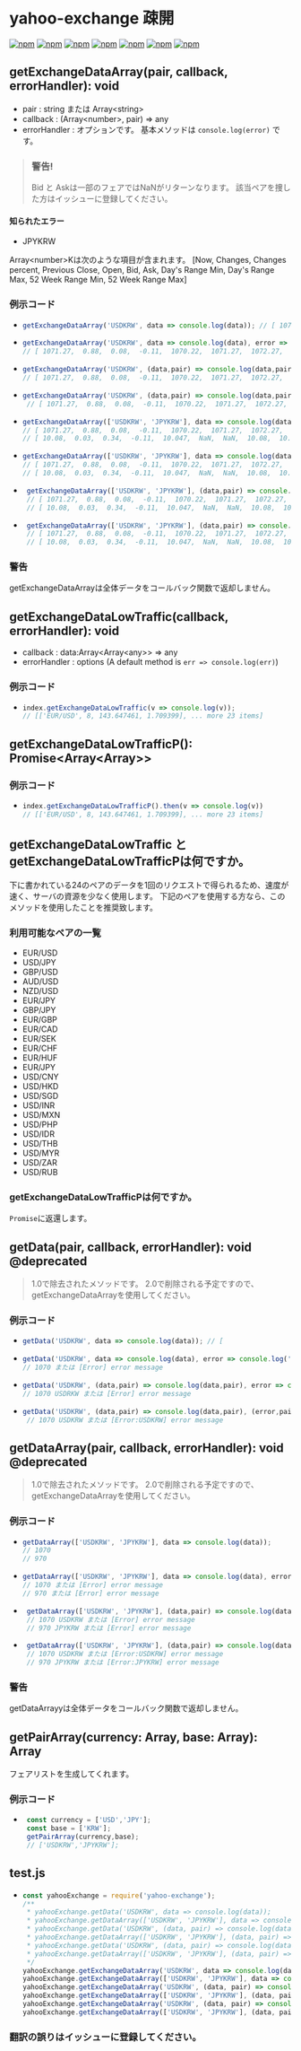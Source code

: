 # yahoo-exchange 疎開

[![npm](https://img.shields.io/npm/v/yahoo-exchange.svg?style=flat-square)](https://www.npmjs.com/package/yahoo-exchange)
[![npm](https://img.shields.io/npm/dt/yahoo-exchange.svg?style=flat-square)](https://www.npmjs.com/package/yahoo-exchange)
[![npm](https://img.shields.io/npm/l/yahoo-exchange.svg?registry_uri=https%3A%2F%2Fregistry.npmjs.com&style=flat-square)](https://opensource.org/licenses/MIT)
[![npm](https://img.shields.io/badge/InternetExplorer-Not%20Support-red.svg?style=flat-square)](https://kangax.github.io/compat-table/es6/)
[![npm](https://img.shields.io/badge/Readme-English%20Version-lightgray.svg?style=flat-square)](https://github.com/Shin-JaeHeon/yahoo-exchange/blob/master/README.md)
[![npm](https://img.shields.io/badge/Readme-한국어%20버전-blue.svg?style=flat-square)](https://github.com/Shin-JaeHeon/yahoo-exchange/blob/master/README-KR.md)
[![npm](https://img.shields.io/badge/Readme-日本語%20バージョン-orange.svg?style=flat-square)](https://github.com/Shin-JaeHeon/yahoo-exchange/blob/master/README-JP.md)

## getExchangeDataArray(pair, callback, errorHandler): void
* pair : string または Array\<string\>
* callback : (Array\<number\>, pair) => any
* errorHandler : オプションです。 基本メソッドは ```console.log(error)``` です。 
> ### 警告!
>Bid と Askは一部のフェアではNaNがリターンなります。 該当ペアを捜した方はイッシューに登録してください。
#### 知られたエラー
* JPYKRW 

Array\<number\>Kは次のような項目が含まれます。 [Now, Changes, Changes percent, Previous Close, Open, Bid, Ask, Day's Range Min, Day's Range Max, 52 Week Range Min, 52 Week Range Max]
### 例示コード
* ``` javascript
  getExchangeDataArray('USDKRW', data => console.log(data)); // [ 1071.27,  0.88,  0.08,  -0.11,  1070.22,  1071.27,  1072.27,  1069.13,  1072.45,  1055.21,  1158.36 ]
  ```
* ``` javascript
  getExchangeDataArray('USDKRW', data => console.log(data), error => console.log('[Error]' + error));
  // [ 1071.27,  0.88,  0.08,  -0.11,  1070.22,  1071.27,  1072.27,  1069.13,  1072.45,  1055.21,  1158.36 ] または [Error] error message
  ```
* ``` javascript
  getExchangeDataArray('USDKRW', (data,pair) => console.log(data,pair), error => console.log('[Error]' + error));
  // [ 1071.27,  0.88,  0.08,  -0.11,  1070.22,  1071.27,  1072.27,  1069.13,  1072.45,  1055.21,  1158.36 ] USDRKW または [Error] error message
  ```
* ``` javascript
  getExchangeDataArray('USDKRW', (data,pair) => console.log(data,pair), (error,pair) => console.log(`[Error:${pair}]${error}`));
   // [ 1071.27,  0.88,  0.08,  -0.11,  1070.22,  1071.27,  1072.27,  1069.13,  1072.45,  1055.21,  1158.36 ] USDKRW または [Error:USDKRW] error message
  ```
* ``` javascript
  getExchangeDataArray(['USDKRW', 'JPYKRW'], data => console.log(data));
  // [ 1071.27,  0.88,  0.08,  -0.11,  1070.22,  1071.27,  1072.27,  1069.13,  1072.45,  1055.21,  1158.36 ]
  // [ 10.08,  0.03,  0.34,  -0.11,  10.047,  NaN,  NaN,  10.08,  10.065,  10.0245,  10.0968 ]
  ```
* ``` javascript
  getExchangeDataArray(['USDKRW', 'JPYKRW'], data => console.log(data), error => console.log('[Error]' + error));
  // [ 1071.27,  0.88,  0.08,  -0.11,  1070.22,  1071.27,  1072.27,  1069.13,  1072.45,  1055.21,  1158.36 ] または [Error] error message
  // [ 10.08,  0.03,  0.34,  -0.11,  10.047,  NaN,  NaN,  10.08,  10.065,  10.0245,  10.0968 ] または [Error] error message
  ```
* ``` javascript
   getExchangeDataArray(['USDKRW', 'JPYKRW'], (data,pair) => console.log(data, pair)), error => console.log('[Error]' + error));
   // [ 1071.27,  0.88,  0.08,  -0.11,  1070.22,  1071.27,  1072.27,  1069.13,  1072.45,  1055.21,  1158.36 ] USDKRW または [Error] error message
   // [ 10.08,  0.03,  0.34,  -0.11,  10.047,  NaN,  NaN,  10.08,  10.065,  10.0245,  10.0968 ] JPYKRW または [Error] error message
  ```
* ``` javascript
   getExchangeDataArray(['USDKRW', 'JPYKRW'], (data,pair) => console.log(data, pair)), (error,pair) => console.log(`[Error:${pair}]${error}`));
   // [ 1071.27,  0.88,  0.08,  -0.11,  1070.22,  1071.27,  1072.27,  1069.13,  1072.45,  1055.21,  1158.36 ] USDKRW または [Error:USDKRW] error message
   // [ 10.08,  0.03,  0.34,  -0.11,  10.047,  NaN,  NaN,  10.08,  10.065,  10.0245,  10.0968 ] JPYKRW または [Error:JPYKRW] error message
  ```
### 警告
getExchangeDataArrayは全体データをコールバック関数で返却しません。

## getExchangeDataLowTraffic(callback, errorHandler): void 
* callback : data:Array\<Array\<any\>\> => any
* errorHandler : options (A default method is ```err => console.log(err)```) 
### 例示コード
* ``` javascript
  index.getExchangeDataLowTraffic(v => console.log(v));
  // [['EUR/USD', 8, 143.647461, 1.709399], ... more 23 items]
  ```
## getExchangeDataLowTrafficP(): Promise<Array<Array<any>>>
### 例示コード
* ``` javascript
  index.getExchangeDataLowTrafficP().then(v => console.log(v))
  // [['EUR/USD', 8, 143.647461, 1.709399], ... more 23 items]
  ```

## getExchangeDataLowTraffic と getExchangeDataLowTrafficPは何ですか。
下に書かれている24のペアのデータを1回のリクエストで得られるため、速度が速く、サーバの資源を少なく使用します。
下記のペアを使用する方なら、このメソッドを使用したことを推奨致します。
### 利用可能なペアの一覧
 * EUR/USD
 * USD/JPY
 * GBP/USD
 * AUD/USD
 * NZD/USD
 * EUR/JPY
 * GBP/JPY
 * EUR/GBP
 * EUR/CAD
 * EUR/SEK
 * EUR/CHF
 * EUR/HUF
 * EUR/JPY
 * USD/CNY
 * USD/HKD
 * USD/SGD
 * USD/INR
 * USD/MXN
 * USD/PHP
 * USD/IDR
 * USD/THB
 * USD/MYR
 * USD/ZAR
 * USD/RUB
### getExchangeDataLowTrafficPは何ですか。
```Promise```に返還します。

## getData(pair, callback, errorHandler): void @deprecated
> 1.0で除去されたメソッドです。 2.0で削除される予定ですので、getExchangeDataArrayを使用してください。
### 例示コード
* ``` javascript
  getData('USDKRW', data => console.log(data)); // [
  ```
* ``` javascript
  getData('USDKRW', data => console.log(data), error => console.log('[Error]' + error));
  // 1070 または [Error] error message
  ```
* ``` javascript
  getData('USDKRW', (data,pair) => console.log(data,pair), error => console.log('[Error]' + error));
  // 1070 USDRKW または [Error] error message
  ```
* ``` javascript
  getData('USDKRW', (data,pair) => console.log(data,pair), (error,pair) => console.log(`[Error:${pair}]${error}`));
   // 1070 USDKRW または [Error:USDKRW] error message
  ```
## getDataArray(pair, callback, errorHandler): void @deprecated
> 1.0で除去されたメソッドです。 2.0で削除される予定ですので、getExchangeDataArrayを使用してください。
### 例示コード
* ``` javascript
  getDataArray(['USDKRW', 'JPYKRW'], data => console.log(data));
  // 1070
  // 970
  ```
* ``` javascript
  getDataArray(['USDKRW', 'JPYKRW'], data => console.log(data), error => console.log('[Error]' + error));
  // 1070 または [Error] error message
  // 970 または [Error] error message
  ```
* ``` javascript
   getDataArray(['USDKRW', 'JPYKRW'], (data,pair) => console.log(data, pair)), error => console.log('[Error]' + error));
   // 1070 USDKRW または [Error] error message
   // 970 JPYKRW または [Error] error message
  ```
* ``` javascript
   getDataArray(['USDKRW', 'JPYKRW'], (data,pair) => console.log(data, pair)), (error,pair) => console.log(`[Error:${pair}]${error}`));
   // 1070 USDKRW または [Error:USDKRW] error message
   // 970 JPYKRW または [Error:JPYKRW] error message
  ```
### 警告
getDataArrayyは全体データをコールバック関数で返却しません。
##  getPairArray(currency: Array<string>, base: Array<string>): Array<string> 
フェアリストを生成してくれます。
### 例示コード
* ``` javascript
   const currency = ['USD','JPY'];
   const base = ['KRW'];
   getPairArray(currency,base);
   // ['USDKRW','JPYKRW'];
  ```
## test.js
* ``` javascript
  const yahooExchange = require('yahoo-exchange');
  /**
   * yahooExchange.getData('USDKRW', data => console.log(data));
   * yahooExchange.getDataArray(['USDKRW', 'JPYKRW'], data => console.log(data));
   * yahooExchange.getData('USDKRW', (data, pair) => console.log(data, pair));
   * yahooExchange.getDataArray(['USDKRW', 'JPYKRW'], (data, pair) => console.log(data, pair));
   * yahooExchange.getData('USDKRW', (data, pair) => console.log(data, pair), (error,pair) => console.log(`[Error] ${pair}\n${error}`));
   * yahooExchange.getDataArray(['USDKRW', 'JPYKRW'], (data, pair) => console.log(data, pair), (error,pair) => console.log(`[Error] ${pair}\n${error}`));
   */
  yahooExchange.getExchangeDataArray('USDKRW', data => console.log(data));
  yahooExchange.getExchangeDataArray(['USDKRW', 'JPYKRW'], data => console.log(data));
  yahooExchange.getExchangeDataArray('USDKRW', (data, pair) => console.log(data, pair));
  yahooExchange.getExchangeDataArray(['USDKRW', 'JPYKRW'], (data, pair) => console.log(data, pair));
  yahooExchange.getExchangeDataArray('USDKRW', (data, pair) => console.log(data, pair), (error, pair) => console.log(`[Error] ${pair}\n${error}`));
  yahooExchange.getExchangeDataArray(['USDKRW', 'JPYKRW'], (data, pair) => console.log(data, pair), (error, pair) => console.log(`[Error] ${pair}\n${error}`));

  ```
### 翻訳の誤りはイッシューに登録してください。